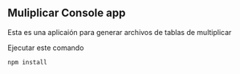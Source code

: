 ## Muliplicar Console app

Esta es una aplicaión para generar archivos de tablas de multiplicar

Ejecutar este comando

```
npm install

```
